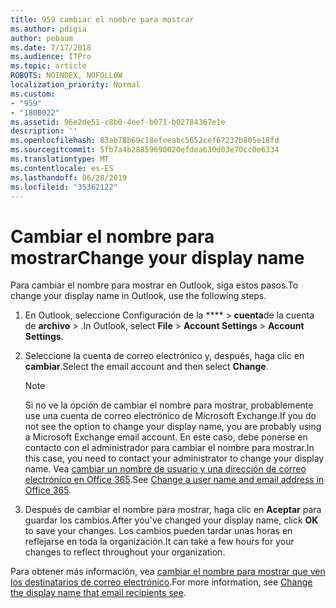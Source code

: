 ```yaml
---
title: 959 cambiar el nombre para mostrar
ms.author: pdigia
author: pebaum
ms.date: 7/17/2018
ms.audience: ITPro
ms.topic: article
ROBOTS: NOINDEX, NOFOLLOW
localization_priority: Normal
ms.custom:
- "959"
- "1800022"
ms.assetid: 96e2de51-c8b0-4eef-b071-b02784367e1e
description: ''
ms.openlocfilehash: 83ab78b69c18efeeabc5652cef67237b805e18fd
ms.sourcegitcommit: 5fb7a4b28859690020efdea630d03e70cc0e6334
ms.translationtype: MT
ms.contentlocale: es-ES
ms.lasthandoff: 06/28/2019
ms.locfileid: "35362122"
---
```

# <a name="change-your-display-name"></a><span data-ttu-id="f6eca-102">Cambiar el nombre para mostrar</span><span class="sxs-lookup"><span data-stu-id="f6eca-102">Change your display name</span></span>
  
<span data-ttu-id="f6eca-103">Para cambiar el nombre para mostrar en Outlook, siga estos pasos.</span><span class="sxs-lookup"><span data-stu-id="f6eca-103">To change your display name in Outlook, use the following steps.</span></span>
  
1. <span data-ttu-id="f6eca-104">En Outlook, seleccione Configuración de la \*\*\*\* \> **cuenta**de la cuenta de **archivo** \> .</span><span class="sxs-lookup"><span data-stu-id="f6eca-104">In Outlook, select **File** \> **Account Settings** \> **Account Settings**.</span></span>

2. <span data-ttu-id="f6eca-105">Seleccione la cuenta de correo electrónico y, después, haga clic en **cambiar**.</span><span class="sxs-lookup"><span data-stu-id="f6eca-105">Select the email account and then select **Change**.</span></span>

    > [!NOTE]
    > <span data-ttu-id="f6eca-106">Si no ve la opción de cambiar el nombre para mostrar, probablemente use una cuenta de correo electrónico de Microsoft Exchange.</span><span class="sxs-lookup"><span data-stu-id="f6eca-106">If you do not see the option to change your display name, you are probably using a Microsoft Exchange email account.</span></span> <span data-ttu-id="f6eca-107">En este caso, debe ponerse en contacto con el administrador para cambiar el nombre para mostrar.</span><span class="sxs-lookup"><span data-stu-id="f6eca-107">In this case, you need to contact your administrator to change your display name.</span></span> <span data-ttu-id="f6eca-108">Vea [cambiar un nombre de usuario y una dirección de correo electrónico en Office 365](https://support.office.com/article/fb5ac074-e203-4e1f-9843-b9d1a3e03297.aspx).</span><span class="sxs-lookup"><span data-stu-id="f6eca-108">See [Change a user name and email address in Office 365](https://support.office.com/article/fb5ac074-e203-4e1f-9843-b9d1a3e03297.aspx).</span></span>
  
3. <span data-ttu-id="f6eca-109">Después de cambiar el nombre para mostrar, haga clic en **Aceptar** para guardar los cambios.</span><span class="sxs-lookup"><span data-stu-id="f6eca-109">After you've changed your display name, click **OK** to save your changes.</span></span> <span data-ttu-id="f6eca-110">Los cambios pueden tardar unas horas en reflejarse en toda la organización.</span><span class="sxs-lookup"><span data-stu-id="f6eca-110">It can take a few hours for your changes to reflect throughout your organization.</span></span>

<span data-ttu-id="f6eca-111">Para obtener más información, vea [cambiar el nombre para mostrar que ven los destinatarios de correo electrónico](https://support.office.com/article/2b53331a-ba2a-4803-88dc-ac9fe376c8a9.aspx).</span><span class="sxs-lookup"><span data-stu-id="f6eca-111">For more information, see [Change the display name that email recipients see](https://support.office.com/article/2b53331a-ba2a-4803-88dc-ac9fe376c8a9.aspx).</span></span>
  